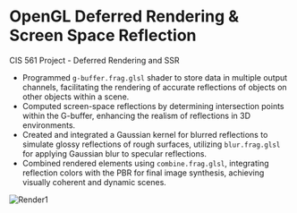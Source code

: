 # OpenGL Deferred Rendering & Screen Space Reflection
CIS 561 Project - Deferred Rendering and SSR

 - Programmed `g-buffer.frag.glsl` shader to store data in multiple output channels, facilitating the rendering of accurate reflections of objects on other objects within a scene.
 - Computed screen-space reflections by determining intersection points within the G-buffer, enhancing the realism of reflections in 3D environments.
 - Created and integrated a Gaussian kernel for blurred reflections to simulate glossy reflections of rough surfaces, utilizing `blur.frag.glsl` for applying Gaussian blur to specular reflections.
 - Combined rendered elements using `combine.frag.glsl`, integrating reflection colors with the PBR for final image synthesis, achieving visually coherent and dynamic scenes.

![Render1](https://github.com/Jeff-Ling/OpenGL-Deferred-Rendering-and-Screen-Space-Reflection/assets/74678923/a75e3a2a-e4ae-4783-9326-201b87aeedbe)
